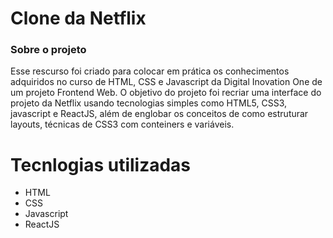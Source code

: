 # Clone da Netflix
<h3> Sobre o projeto </h3>
<p>Esse rescurso foi criado para colocar em prática os conhecimentos adquiridos no curso de HTML, CSS e Javascript da Digital Inovation One de um projeto Frontend Web.
O objetivo do projeto foi recriar uma interface do projeto da Netflix usando tecnologias simples como HTML5, CSS3, javascript e ReactJS, além de englobar os conceitos de como estruturar layouts, técnicas de CSS3 com conteiners e variáveis.</p>

# Tecnlogias utilizadas
<ul>
  <li>HTML</li>
  <li>CSS</li>
  <li>Javascript</li>
  <li>ReactJS</li>
</ul>
